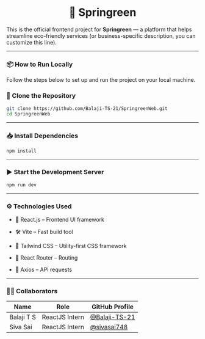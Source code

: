 ### <h1 align="center">🌿 Springreen</h1>
<!-- 👇 Blank line here -->
This is the official frontend project for **Springreen** — a platform that helps streamline eco-friendly services (or business-specific description, you can customize this line).

---

### 📦 How to Run Locally

Follow the steps below to set up and run the project on your local machine.

### 🔁 Clone the Repository

```bash
git clone https://github.com/Balaji-TS-21/SpringreenWeb.git
cd SpringreenWeb
```

---

### 📥 Install Dependencies
```bash
npm install
```

---

### ▶️ Start the Development Server
```bash
npm run dev
```

---

### ⚙️ Technologies Used

- 🧠 React.js – Frontend UI framework

- 🛠️ Vite – Fast build tool

- 💅 Tailwind CSS – Utility-first CSS framework

- 🔗 React Router – Routing

- 🧾 Axios – API requests
  
---

### 👨‍💻 Collaborators

| Name        | Role                  | GitHub Profile                                           |
|-------------|-----------------------|----------------------------------------------------------|
| Balaji T S  | ReactJS Intern        | [@Balaji-TS-21](https://github.com/Balaji-TS-21)         |
| Siva Sai    | ReactJS Intern        | [@sivasai748](https://github.com/sivasai748)             |
